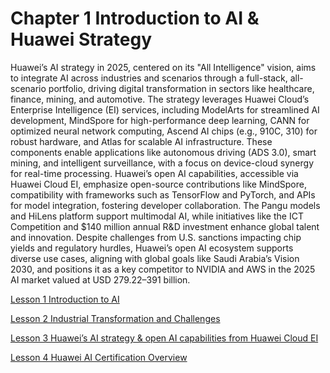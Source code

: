 # Chapter 1 Introduction to AI & Huawei Strategy
Huawei’s AI strategy in 2025, centered on its "All Intelligence" vision, aims to integrate AI across industries and scenarios through a full-stack, all-scenario portfolio, driving digital transformation in sectors like healthcare, finance, mining, and automotive. The strategy leverages Huawei Cloud’s Enterprise Intelligence (EI) services, including ModelArts for streamlined AI development, MindSpore for high-performance deep learning, CANN for optimized neural network computing, Ascend AI chips (e.g., 910C, 310) for robust hardware, and Atlas for scalable AI infrastructure. These components enable applications like autonomous driving (ADS 3.0), smart mining, and intelligent surveillance, with a focus on device-cloud synergy for real-time processing. Huawei’s open AI capabilities, accessible via Huawei Cloud EI, emphasize open-source contributions like MindSpore, compatibility with frameworks such as TensorFlow and PyTorch, and APIs for model integration, fostering developer collaboration. The Pangu models and HiLens platform support multimodal AI, while initiatives like the ICT Competition and $140 million annual R&D investment enhance global talent and innovation. Despite challenges from U.S. sanctions impacting chip yields and regulatory hurdles, Huawei’s open AI ecosystem supports diverse use cases, aligning with global goals like Saudi Arabia’s Vision 2030, and positions it as a key competitor to NVIDIA and AWS in the 2025 AI market valued at USD 279.22–391 billion.

[Lesson 1 Introduction to AI](Lesson_01/README.md)

[Lesson 2 Industrial Transformation and Challenges](Lesson_02/README.md)

[Lesson 3 Huawei’s AI strategy & open AI capabilities from Huawei Cloud EI](Lesson_03/README.md)

[Lesson 4 Huawei AI Certification Overview](Lesson_04/README.md)
